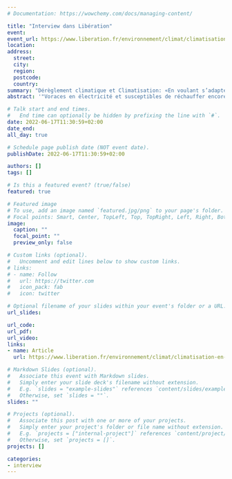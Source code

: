 ```yaml
---
# Documentation: https://wowchemy.com/docs/managing-content/

title: "Interview dans Libération"
event:
event_url: https://www.liberation.fr/environnement/climat/climatisation-en-voulant-sadapter-a-la-hausse-des-temperatures-on-aggrave-le-probleme-20220616_5BM7D5CYQBD2JK7PQVQAP37P6Y/
location:
address:
  street:
  city:
  region:
  postcode:
  country:
summary: "Dérèglement climatique et Climatisation: «En voulant s’adapter à la hausse des températures, on aggrave le problème»"
abstract: '"Voraces en électricité et susceptibles de réchauffer encore plus l’air extérieur, les climatiseurs doivent être utilisés en cas d’extrême chaleur et en respectant certaines consignes."'

# Talk start and end times.
#   End time can optionally be hidden by prefixing the line with `#`.
date: 2022-06-17T11:30:59+02:00
date_end: 
all_day: true

# Schedule page publish date (NOT event date).
publishDate: 2022-06-17T11:30:59+02:00

authors: []
tags: []

# Is this a featured event? (true/false)
featured: true

# Featured image
# To use, add an image named `featured.jpg/png` to your page's folder. 
# Focal points: Smart, Center, TopLeft, Top, TopRight, Left, Right, BottomLeft, Bottom, BottomRight.
image:
  caption: ""
  focal_point: ""
  preview_only: false

# Custom links (optional).
#   Uncomment and edit lines below to show custom links.
# links:
# - name: Follow
#   url: https://twitter.com
#   icon_pack: fab
#   icon: twitter

# Optional filename of your slides within your event's folder or a URL.
url_slides:

url_code:
url_pdf:
url_video:
links:
- name: Article
  url: https://www.liberation.fr/environnement/climat/climatisation-en-voulant-sadapter-a-la-hausse-des-temperatures-on-aggrave-le-probleme-20220616_5BM7D5CYQBD2JK7PQVQAP37P6Y/

# Markdown Slides (optional).
#   Associate this event with Markdown slides.
#   Simply enter your slide deck's filename without extension.
#   E.g. `slides = "example-slides"` references `content/slides/example-slides.md`.
#   Otherwise, set `slides = ""`.
slides: ""

# Projects (optional).
#   Associate this post with one or more of your projects.
#   Simply enter your project's folder or file name without extension.
#   E.g. `projects = ["internal-project"]` references `content/project/deep-learning/index.md`.
#   Otherwise, set `projects = []`.
projects: []

categories:
- interview
---
```

